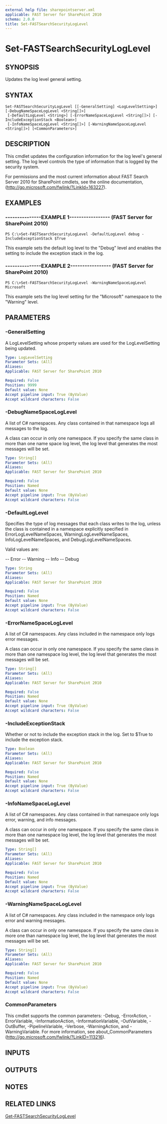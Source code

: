 ```yaml
---
external help file: sharepointserver.xml
applicable: FAST Server for SharePoint 2010
schema: 2.0.0
title: Set-FASTSearchSecurityLogLevel
---
```


# Set-FASTSearchSecurityLogLevel

## SYNOPSIS
Updates the log level general setting.

## SYNTAX

```
Set-FASTSearchSecurityLogLevel [[-GeneralSetting] <LogLevelSetting>] [-DebugNameSpaceLogLevel <String[]>]
 [-DefaultLogLevel <String>] [-ErrorNameSpaceLogLevel <String[]>] [-IncludeExceptionStack <Boolean>]
 [-InfoNameSpaceLogLevel <String[]>] [-WarningNameSpaceLogLevel <String[]>] [<CommonParameters>]
```

## DESCRIPTION
This cmdlet updates the configuration information for the log level's general setting.
The log level controls the type of information that is logged by the security system.

For permissions and the most current information about FAST Search Server 2010 for SharePoint cmdlets, see the online documentation, (http://go.microsoft.com/fwlink/?LinkId=163227).

## EXAMPLES

### ---------------EXAMPLE 1----------------- (FAST Server for SharePoint 2010)
```
PS C:\>Set-FASTSearchSecurityLogLevel -DefaultLogLevel debug -IncludeExceptionStack $True
```

This example sets the default log level to the "Debug" level and enables the setting to include the exception stack in the log.

### ---------------EXAMPLE 2----------------- (FAST Server for SharePoint 2010)
```
PS C:\>Set-FASTSearchSecurityLogLevel -WarningNameSpaceLogLevel Microsoft
```

This example sets the log level setting for the "Microsoft" namespace to the "Warning" level.

## PARAMETERS

### -GeneralSetting
A LogLevelSetting whose property values are used for the LogLevelSetting being updated.

```yaml
Type: LogLevelSetting
Parameter Sets: (All)
Aliases: 
Applicable: FAST Server for SharePoint 2010

Required: False
Position: 9999
Default value: None
Accept pipeline input: True (ByValue)
Accept wildcard characters: False
```

### -DebugNameSpaceLogLevel
A list of C# namespaces.
Any class contained in that namespace logs all messages to the log.

A class can occur in only one namespace.
If you specify the same class in more than one name space log level, the log level that generates the most messages will be set.

```yaml
Type: String[]
Parameter Sets: (All)
Aliases: 
Applicable: FAST Server for SharePoint 2010

Required: False
Position: Named
Default value: None
Accept pipeline input: True (ByValue)
Accept wildcard characters: False
```

### -DefaultLogLevel
Specifies the type of log messages that each class writes to the log, unless the class is contained in a namespace explicitly specified in ErrorLogLevelNameSpaces, WarningLogLevelNameSpaces, InfoLogLevelNameSpaces, and DebugLogLevelNameSpaces.

Valid values are:

-- Error
-- Warning
-- Info
-- Debug

```yaml
Type: String
Parameter Sets: (All)
Aliases: 
Applicable: FAST Server for SharePoint 2010

Required: False
Position: Named
Default value: None
Accept pipeline input: True (ByValue)
Accept wildcard characters: False
```

### -ErrorNameSpaceLogLevel
A list of C# namespaces.
Any class included in the namespace only logs error messages.

A class can occur in only one namespace.
If you specify the same class in more than one namespace log level, the log level that generates the most messages will be set.

```yaml
Type: String[]
Parameter Sets: (All)
Aliases: 
Applicable: FAST Server for SharePoint 2010

Required: False
Position: Named
Default value: None
Accept pipeline input: True (ByValue)
Accept wildcard characters: False
```

### -IncludeExceptionStack
Whether or not to include the exception stack in the log.
Set to $True to include the exception stack.

```yaml
Type: Boolean
Parameter Sets: (All)
Aliases: 
Applicable: FAST Server for SharePoint 2010

Required: False
Position: Named
Default value: None
Accept pipeline input: True (ByValue)
Accept wildcard characters: False
```

### -InfoNameSpaceLogLevel
A list of C# namespaces.
Any class contained in that namespace only logs error, warning, and info messages.

A class can occur in only one namespace.
If you specify the same class in more than one namespace log level, the log level that generates the most messages will be set.

```yaml
Type: String[]
Parameter Sets: (All)
Aliases: 
Applicable: FAST Server for SharePoint 2010

Required: False
Position: Named
Default value: None
Accept pipeline input: True (ByValue)
Accept wildcard characters: False
```

### -WarningNameSpaceLogLevel
A list of C# namespaces.
Any class included in the namespace only logs error and warning messages.

A class can occur in only one namespace.
If you specify the same class in more one than namespace log level, the log level that generates the most messages will be set.

```yaml
Type: String[]
Parameter Sets: (All)
Aliases: 
Applicable: FAST Server for SharePoint 2010

Required: False
Position: Named
Default value: None
Accept pipeline input: True (ByValue)
Accept wildcard characters: False
```

### CommonParameters
This cmdlet supports the common parameters: -Debug, -ErrorAction, -ErrorVariable, -InformationAction, -InformationVariable, -OutVariable, -OutBuffer, -PipelineVariable, -Verbose, -WarningAction, and -WarningVariable. For more information, see about_CommonParameters (http://go.microsoft.com/fwlink/?LinkID=113216).

## INPUTS

## OUTPUTS

## NOTES

## RELATED LINKS

[Get-FASTSearchSecurityLogLevel](Get-FASTSearchSecurityLogLevel.md)

